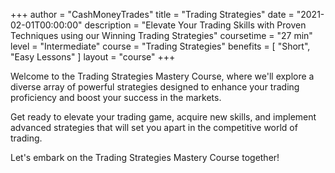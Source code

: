 +++
author = "CashMoneyTrades"
title = "Trading Strategies"
date = "2021-02-01T00:00:00"
description = "Elevate Your Trading Skills with Proven Techniques using our Winning Trading Strategies"
coursetime = "27 min"
level = "Intermediate"
course = "Trading Strategies"
benefits = [
    "Short",
    "Easy Lessons"
]
layout = "course"
+++

Welcome to the Trading Strategies Mastery Course, where we'll explore a diverse array of powerful strategies designed to enhance your trading proficiency and boost your success in the markets.

Get ready to elevate your trading game, acquire new skills, and implement advanced strategies that will set you apart in the competitive world of trading. 

Let's embark on the Trading Strategies Mastery Course together!